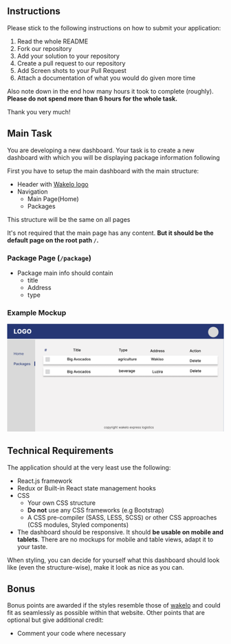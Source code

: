 ## Instructions
Please stick to the following instructions on how to submit your application:
1. Read the whole README
2. Fork our repository
3. Add your solution to your repository
4. Create a pull request to our repository
5. Add Screen shots to your Pull Request
6. Attach a documentation of what you would do given more time

Also note down in the end how many hours it took to complete (roughly). **Please do not spend more than 6 hours for the whole task.**

Thank you very much!

## Main Task
You are developing a new dashboard. Your task is to create a new dashboard with which you will be displaying package information following

First you have to setup the main dashboard with the main structure:
- Header with [Wakelo logo]()
- Navigation
  - Main Page(Home)
  - Packages

This structure will be the same on all pages

It's not required that the main page has any content. **But it should be the default page on the root path `/`.**

### Package Page (`/package`)
- Package main info should contain
  - title
  - Address
  - type 

### Example Mockup
![mockup](mockup.png)

## Technical Requirements

The application should at the very least use the following:

- React.js framework
- Redux or Built-in React state management hooks
- CSS
  - Your own CSS structure
  - **Do not** use any CSS frameworks (e.g Bootstrap)
  - A CSS pre-compiler (SASS, LESS, SCSS) or other CSS approaches (CSS modules, Styled components)
- The dashboard should be responsive. It should **be usable on mobile and tablets**. There are no mockups for mobile and table views, adapt it to your taste.

When styling, you can decide for yourself what this dashboard should look like (even the structure-wise), make it look as nice as you can.

## Bonus
Bonus points are awarded if the styles resemble those of [wakelo](https://wakeloexpress.com/) and could fit as seamlessly as possible within that website.
Other points that are optional but give additional credit:
  - Comment your code where necessary
